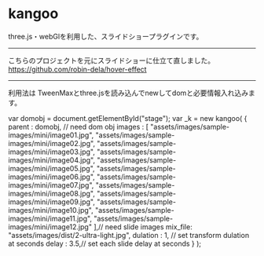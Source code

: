 # kangoo

three.js・webGlを利用した、スライドショープラグインです。
___
こちらのプロジェクトを元にスライドショーに仕立て直しました。  
https://github.com/robin-dela/hover-effect
___

利用法は
TweenMaxとthree.jsを読み込んでnewしてdomと必要情報入れ込みます。  

    
   var domobj = document.getElementById("stage");
   var _k =  new kangoo(
     {
       parent : domobj, // need dom obj
       images : [
         "assets/images/sample-images/mini/image01.jpg",
         "assets/images/sample-images/mini/image02.jpg",
         "assets/images/sample-images/mini/image03.jpg",
         "assets/images/sample-images/mini/image04.jpg",
         "assets/images/sample-images/mini/image05.jpg",
         "assets/images/sample-images/mini/image06.jpg",
         "assets/images/sample-images/mini/image07.jpg",
         "assets/images/sample-images/mini/image08.jpg",
         "assets/images/sample-images/mini/image09.jpg",
         "assets/images/sample-images/mini/image10.jpg",
         "assets/images/sample-images/mini/image11.jpg",
         "assets/images/sample-images/mini/image12.jpg"
       ],// need slide images
       mix_file: "assets/images/dist/2-ultra-light.jpg",
       dulation : 1, // set transform dulation at seconds
       delay : 3.5,// set each slide delay at seconds
     }
   );
